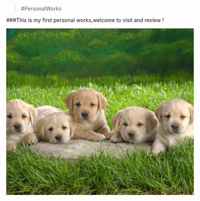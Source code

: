 
> #PersonalWorks

###This is my first personal works,welcome to visit and review !

![image](./work001/images/7.jpg)
